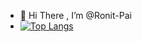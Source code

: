 - 👋 Hi There , I’m @Ronit-Pai
- [![Top Langs](https://github-readme-stats.vercel.app/api/top-langs/?username=Ronit-Pai&layout=donut)](https://github.com/Ronit-Pai/github-readme-stats)
